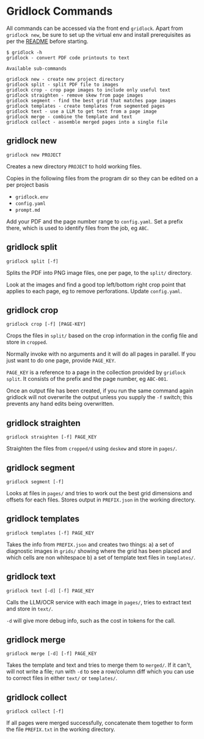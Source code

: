 # Gridlock Commands

All commands can be accessed via the front end `gridlock`. Apart from
`gridlock new`, be sure to set up the virtual env and install prerequisites
as per the [README](./README.md) before starting.

```
$ gridlock -h
gridlock - convert PDF code printouts to text

Available sub-commands

gridlock new - create new project directory
gridlock split - split PDF file to images
gridlock crop - crop page images to include only useful text
gridlock straighten - remove skew from page images
gridlock segment - find the best grid that matches page images
gridlock templates - create templates from segmented pages
gridlock text - use a LLM to get text from a page image
gridlock merge - combine the template and text
gridlock collect - assemble merged pages into a single file
```

## gridlock new

```
gridlock new PROJECT
```

Creates a new directory `PROJECT` to hold working files.

Copies in the following files from the program dir so they can be
edited on a per project basis

- `gridlock.env`
- `config.yaml`
- `prompt.md`

Add your PDF and the page number range to `config.yaml`. Set a prefix
there, which is used to identify files from the job, eg `ABC`.

## gridlock split

```
gridlock split [-f]
```

Splits the PDF into PNG image files, one per page, to the `split/`
directory.

Look at the images and find a good top left/bottom right crop point
that applies to each page, eg to remove perforations. Update `config.yaml`.

## gridlock crop

```
gridlock crop [-f] [PAGE-KEY]
```

Crops the files in `split/` based on the crop information in the
config file and store in `cropped`.

Normally invoke with no arguments and it will do all pages in
parallel. If you just want to do one page, provide `PAGE_KEY`.

`PAGE_KEY` is a reference to a page in the collection provided by
`gridlock split`. It consists of the prefix and the page number, eg
`ABC-001`.

Once an output file has been created, if you run the same command
again gridlock will not overwrite the output unless you supply the `-f`
switch; this prevents any hand edits being overwritten.

## gridlock straighten

```
gridlock straighten [-f] PAGE_KEY
```

Straighten the files from `cropped/d` using `deskew` and store in `pages/`.

## gridlock segment

```
gridlock segment [-f]
```

Looks at files in `pages/` and tries to work out the best grid
dimensions and offsets for each files. Stores output in `PREFIX.json`
in the working directory.

## gridlock templates

```
gridlock templates [-f] PAGE_KEY
```

Takes the info from `PREFIX.json` and creates two things: a) a set of
diagnostic images in `grids/` showing where the grid has been placed
and which cells are non whitespace b) a set of template text files in
`templates/`.

## gridlock text

```
gridlock text [-d] [-f] PAGE_KEY
```

Calls the LLM/OCR service with each image in `pages/`, tries to extract
text and store in `text/`.

`-d` will give more debug info, such as the cost in tokens for the call.

## gridlock merge

```
gridlock merge [-d] [-f] PAGE_KEY
```

Takes the template and text and tries to merge them to `merged/`. If
it can't, will not write a file; run with `-d` to see a row/column
diff which you can use to correct files in either `text/` or
`templates/`.

## gridlock collect

```
gridlock collect [-f]
```

If all pages were merged successfully, concatenate them together to
form the file `PREFIX.txt` in the working directory.
